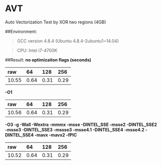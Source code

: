 # AVT
Auto Vectorization Test by XOR two regions (4GB)

##Environment:
> GCC version 4.8.4 (Ubuntu 4.8.4-2ubuntu1~14.04) 

> CPU: Intel i7-4700K

##Result:
**no optimizaiton flags (seconds)**

| raw   | 64    | 128   | 256
|:------|:------|:------|:---
| 10.55 | 0.64  | 0.31  | 0.29   

**-O1**

| raw   | 64    | 128   | 256
|:------|:------|:------|:---
| 10.56 | 0.64  | 0.31  | 0.29   

**-O3 -g -Wall -Wextra -mmmx -msse -DINTEL_SSE -msse2 -DINTEL_SSE2 -msse3 -DINTEL_SSE3 -mssse3 -msse4.1 -DINTEL_SSE4 -msse4.2 -DINTEL_SSE4 -mavx -mavx2 -fPIC**

| raw   | 64    | 128   | 256
|:------|:------|:------|:---
| 10.52 | 0.64  | 0.31  | 0.29   
